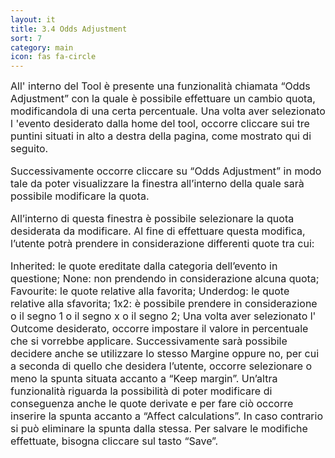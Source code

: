 ```yaml
---
layout: it
title: 3.4 Odds Adjustment
sort: 7
category: main
icon: fas fa-circle
---
```

<p class="message">
    
</p>

 <font size="3">All' interno del Tool è presente una funzionalità chiamata “Odds Adjustment” con la quale è possibile effettuare un cambio quota, modificandola di una certa percentuale. Una volta aver selezionato l 'evento desiderato dalla home del tool, occorre cliccare sui tre puntini situati in alto a destra della pagina, come mostrato qui di seguito.<font>


<font size="3">Successivamente occorre cliccare su “Odds Adjustment” in modo tale da poter visualizzare la finestra all’interno della quale sarà possibile modificare la quota.


<font size="3">All’interno di questa finestra è possibile selezionare la quota desiderata da modificare. Al fine di effettuare questa modifica, l’utente potrà prendere in considerazione differenti quote tra cui:

Inherited: le quote ereditate dalla categoria dell’evento in questione;
None: non prendendo in considerazione alcuna quota;
Favourite: le quote relative alla favorita;
Underdog: le quote relative alla sfavorita;
1x2: è possibile prendere in considerazione o il segno 1 o il segno x o il segno 2;
Una volta aver selezionato l' Outcome desiderato, occorre impostare il valore in percentuale che si vorrebbe applicare. Successivamente sarà possibile decidere anche se utilizzare lo stesso Margine oppure no, per cui a seconda di quello che desidera l’utente, occorre selezionare o meno la spunta situata accanto a “Keep margin”. Un’altra funzionalità riguarda la possibilità di poter modificare di conseguenza anche le quote derivate e per fare ciò occorre inserire la spunta accanto a “Affect calculations”. In caso contrario si può eliminare la spunta dalla stessa. Per salvare le modifiche effettuate, bisogna cliccare sul tasto “Save”.<font>




